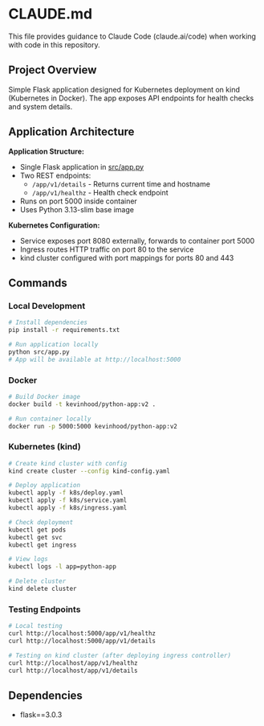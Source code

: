 # CLAUDE.md

This file provides guidance to Claude Code (claude.ai/code) when working with code in this repository.

## Project Overview

Simple Flask application designed for Kubernetes deployment on kind (Kubernetes in Docker). The app exposes API endpoints for health checks and system details.

## Application Architecture

**Application Structure:**
- Single Flask application in [src/app.py](src/app.py)
- Two REST endpoints:
  - `/app/v1/details` - Returns current time and hostname
  - `/app/v1/healthz` - Health check endpoint
- Runs on port 5000 inside container
- Uses Python 3.13-slim base image

**Kubernetes Configuration:**
- Service exposes port 8080 externally, forwards to container port 5000
- Ingress routes HTTP traffic on port 80 to the service
- kind cluster configured with port mappings for ports 80 and 443

## Commands

### Local Development
```bash
# Install dependencies
pip install -r requirements.txt

# Run application locally
python src/app.py
# App will be available at http://localhost:5000
```

### Docker
```bash
# Build Docker image
docker build -t kevinhood/python-app:v2 .

# Run container locally
docker run -p 5000:5000 kevinhood/python-app:v2
```

### Kubernetes (kind)
```bash
# Create kind cluster with config
kind create cluster --config kind-config.yaml

# Deploy application
kubectl apply -f k8s/deploy.yaml
kubectl apply -f k8s/service.yaml
kubectl apply -f k8s/ingress.yaml

# Check deployment
kubectl get pods
kubectl get svc
kubectl get ingress

# View logs
kubectl logs -l app=python-app

# Delete cluster
kind delete cluster
```

### Testing Endpoints
```bash
# Local testing
curl http://localhost:5000/app/v1/healthz
curl http://localhost:5000/app/v1/details

# Testing on kind cluster (after deploying ingress controller)
curl http://localhost/app/v1/healthz
curl http://localhost/app/v1/details
```

## Dependencies

- flask==3.0.3

